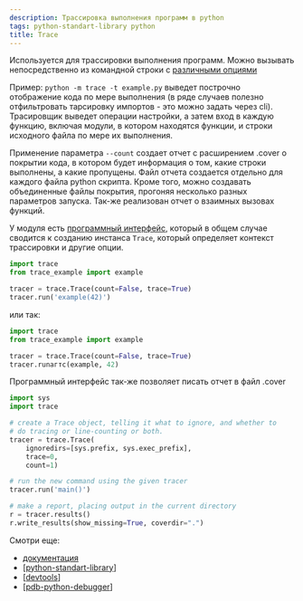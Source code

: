 ```yaml
---
description: Трассировка выполнения программ в python
tags: python-standart-library python
title: Trace
---
```

Используется для трассировки выполнения программ. Можно вызывать непосредственно из командной строки с [различными опциями](https://docs.python.org/3/library/trace.html#main-options)

Пример: `python -m trace -t example.py` выведет построчно отображение кода по мере выполнения (в ряде случаев полезно отфильтровать тарсировку импортов - это можно задать через cli). Трасировщик выведет операции настройки, а затем вход в каждую функцию, включая модули, в котором находятся функции, и строки исходного файла по мере их выполнения.

Применение параметра `--count` создает отчет с расширением .cover о покрытии кода, в котором будет информация о том, какие строки выполнены, а какие пропущены. Файл отчета создается отдельно для каждого файла python скрипта. Кроме того, можно создавать объединенные файлы покрытия, прогоняя несколько разных параметров запуска. Так-же реализован отчет о взаимных вызовах функций.

У модуля есть [программный интерфейс](https://docs.python.org/3/library/trace.html#programmatic-interface), который в общем случае сводится к созданию инстанса `Trace`, который определяет контекст трассировки и другие опции.

```python
import trace
from trace_example import example

tracer = trace.Trace(count=False, trace=True)
tracer.run('example(42)')
```

или так:

```python
import trace
from trace_example import example

tracer = trace.Trace(count=False, trace=True)
tracer.runагтс(example, 42)
```

Программный интерфейс так-же позволяет писать отчет в файл .cover

```python
import sys
import trace

# create a Trace object, telling it what to ignore, and whether to
# do tracing or line-counting or both.
tracer = trace.Trace(
    ignoredirs=[sys.prefix, sys.exec_prefix],
    trace=0,
    count=1)

# run the new command using the given tracer
tracer.run('main()')

# make a report, placing output in the current directory
r = tracer.results()
r.write_results(show_missing=True, coverdir=".")
```

Смотри еще:

- [документация](https://docs.python.org/3/library/trace.html)
- [[python-standart-library]]
- [[devtools]]
- [[pdb-python-debugger]]

[//begin]: # "Autogenerated link references for markdown compatibility"
[python-standart-library]: ..%2Flists%2Fpython-standart-library "Стандартная библиотека python и полезные ресурсы"
[devtools]: devtools "Python devtools"
[pdb-python-debugger]: pdb-python-debugger "Pdb python debugger"
[//end]: # "Autogenerated link references"
